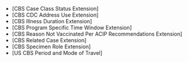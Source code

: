 - [CBS Case Class Status Extension]
- [CBS CDC Address Use Extension]
- [CBS Illness Duration Extension]
- [CBS Program Specific Time Window Extension]
- [CBS Reason Not Vaccinated Per ACIP Recommendations Extension]
- [CBS Related Case Extension]
- [CBS Specimen Role Extension]
- [US CBS Period and Mode of Travel]